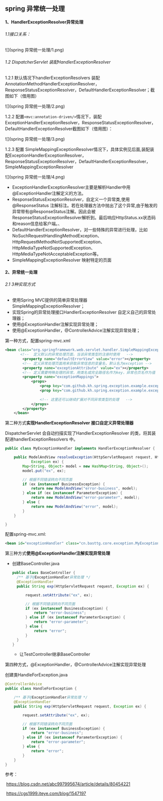 ## spring 异常统一处理

#### 1、HandlerExceptionResolver异常处理

###### 1.1接口关系：

![](spring 异常统一处理/1.png)

###### 1.2 DispatcherServlet 装配HandlerExceptionResolver 

1.2.1 默认情况下handlerExceptionResolvers 装配AnnotationMethodHandlerExceptionResolver，ResponseStatusExceptionResolver，DefaultHandlerExceptionResolver；截图如下（借用图）

![](spring 异常统一处理/2.png)

1.2.2 配置`<mvc:annotation-driven/>`情况下，装配ExceptionHandlerExceptionResolver，ResponseStatusExceptionResolver，DefaultHandlerExceptionResolver截图如下（借用图）：

![](spring 异常统一处理/3.png)

1.2.3 配置 SimpleMappingExceptionResolver情况下，具体实例见后面,装配装配ExceptionHandlerExceptionResolver，ResponseStatusExceptionResolver，DefaultHandlerExceptionResolver，SimpleMappingExceptionResolver

![](spring 异常统一处理/4.png)

- ExceptionHandlerExceptionResolver主要是解析Handler中用 @ExceptionHandler注解定义的方法。
- ResponseStatusExceptionResolver，自定义一个异常类,使用@ResponseStatus 注解标注。若在处理器方法中抛出了这个异常,由于触发的异常带有@ResponseStatus注解。因此会被ResponseStatusExceptionResolver解析到。最后响应HttpStatus.xx状态码和reason信息给客户端。、
- DefaultHandlerExceptionResolver，对一些特殊的异常进行处理，比如NoSuchRequestHandlingMethodException、HttpRequestMethodNotSupportedException、HttpMediaTypeNotSupportedException、HttpMediaTypeNotAcceptableException等。
- SimpleMappingExceptionResolver 映射特定的页面

#### 2、异常统一处理

###### 2.1 3种实现方式

- 使用Spring MVC提供的简单异常处理器SimpleMappingExceptionResolver； 
- 实现Spring的异常处理接口HandlerExceptionResolver 自定义自己的异常处理器；
- 使用@ExceptionHandler注解实现异常处理；
- 使用@ExceptionHandler，@ControllerAdvice注解实现异常处理；

第一种方式，配置spring-mvc.xml

```xml
<bean class="org.springframework.web.servlet.handler.SimpleMappingExceptionResolver">  
	   <!--  定义默认的异常处理页面，当该异常类型的注册时使用   -->
	    <property name="defaultErrorView" value="error"></property>  
	    <!-- 定义异常处理页面用来获取异常信息的变量名，默认名为exception -->  
	    <property name="exceptionAttribute" value="ex"></property>  
	    <!-- 定义需要特殊处理的异常，用类名或完全路径名作为key，异常也页名作为值 -->  
	    <property name="exceptionMappings">  
	        <props>  
	            <prop key="com.github.kh.spring.exception.example.exception.BusinessException">error-business</prop>  
	            <prop key="com.github.kh.spring.exception.example.exception.ParameterException">error-parameter</prop>  
	  
	            <!-- 这里还可以继续扩展对不同异常类型的处理   -->
	        </props>  
	    </property>  
	</bean> 
```

第二种方式**实现HandlerExceptionResolver 接口自定义异常处理器** 

DispatcherServlet 会自动扫描实现了HandlerExceptionResolver  的类，将其装配进handlerExceptionResolvers 中。

```java
public class MyExceptionHandler implements HandlerExceptionResolver {

	public ModelAndView resolveException(HttpServletRequest request, HttpServletResponse response, Object handler,
			Exception ex) {
		Map<String, Object> model = new HashMap<String, Object>();
		model.put("ex", ex);

		// 根据不同错误转向不同页面
		if (ex instanceof BusinessException) {
			return new ModelAndView("error-business", model);
		} else if (ex instanceof ParameterException) {
			return new ModelAndView("error-parameter", model);
		} else {
			return new ModelAndView("error", model);
		}
	}

}
```

配置spring-mvc.xml:

```xml
<bean id="exceptionHandler" class="cn.basttg.core.exception.MyExceptionHandler"/>
```

第三种方式**使用@ExceptionHandler注解实现异常处理**

- 创建BaseController.java

  ```java
  public class BaseController {
  	/** 基于@ExceptionHandler异常处理 */
  	@ExceptionHandler
  	public String exp(HttpServletRequest request, Exception ex) {
  
  		request.setAttribute("ex", ex);
  
  		// 根据不同错误转向不同页面
  		if (ex instanceof BusinessException) {
  			return "error-business";
  		} else if (ex instanceof ParameterException) {
  			return "error-parameter";
  		} else {
  			return "error";
  		}
  	}
  }
  ```

  - 让TestController继承BaseController

第四种方式，@ExceptionHandler，@ControllerAdvice注解实现异常处理

创建类HandleForException.java

```java
@ControllerAdvice
public class HandleForException {

	/** 基于@ExceptionHandler异常处理 */
	@ExceptionHandler
	public String exp(HttpServletRequest request, Exception ex) {

		request.setAttribute("ex", ex);

		// 根据不同错误转向不同页面
		if (ex instanceof BusinessException) {
			return "error-business";
		} else if (ex instanceof ParameterException) {
			return "error-parameter";
		} else {
			return "error";
		}
	}
}
```

参考：

​	https://blog.csdn.net/abc997995674/article/details/80454221

​	https://cgs1999.iteye.com/blog/1547197

